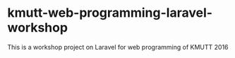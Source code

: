 # kmutt-web-programming-laravel-workshop
This is a workshop project on Laravel for web programming of KMUTT 2016
